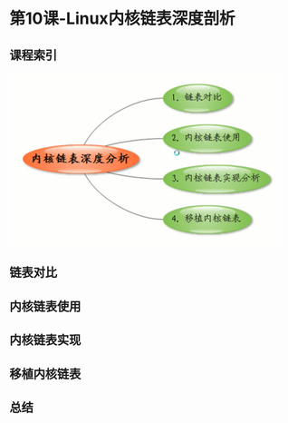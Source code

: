 # 第10课-Linux内核链表深度剖析

## 课程索引

![1526626355620.png](image/1526626355620.png)

## 链表对比

## 内核链表使用

## 内核链表实现

## 移植内核链表


## 总结
